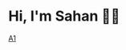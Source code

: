 # Hi, I'm Sahan 👋🏼

[A1](https://github-readme-streak-stats.herokuapp.com/?user=sahanperera00&theme=algolia)
<!--
![A1](https://user-images.githubusercontent.com/85289620/124024252-94739e80-da0c-11eb-8a01-ed8b272eb054.jpg)


**sahanperera00/sahanperera00** is a ✨ _special_ ✨ repository because its `README.md` (this file) appears on your GitHub profile.

Here are some ideas to get you started:

- 🔭 I’m currently working on ...
- 🌱 I’m currently learning ...
- 👯 I’m looking to collaborate on ...
- 🤔 I’m looking for help with ...
- 💬 Ask me about ...
- 📫 How to reach me: ...
- 😄 Pronouns: ...
- ⚡ Fun fact: ...
-->
